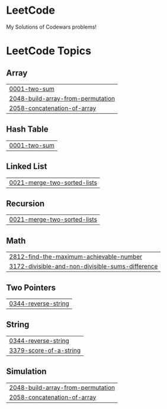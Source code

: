 # LeetCode
My Solutions of Codewars problems!



<!---LeetCode Topics Start-->
# LeetCode Topics
## Array
|  |
| ------- |
| [0001-two-sum](https://github.com/atafah/LeetCode/tree/master/0001-two-sum) |
| [2048-build-array-from-permutation](https://github.com/atafah/LeetCode/tree/master/2048-build-array-from-permutation) |
| [2058-concatenation-of-array](https://github.com/atafah/LeetCode/tree/master/2058-concatenation-of-array) |
## Hash Table
|  |
| ------- |
| [0001-two-sum](https://github.com/atafah/LeetCode/tree/master/0001-two-sum) |
## Linked List
|  |
| ------- |
| [0021-merge-two-sorted-lists](https://github.com/atafah/LeetCode/tree/master/0021-merge-two-sorted-lists) |
## Recursion
|  |
| ------- |
| [0021-merge-two-sorted-lists](https://github.com/atafah/LeetCode/tree/master/0021-merge-two-sorted-lists) |
## Math
|  |
| ------- |
| [2812-find-the-maximum-achievable-number](https://github.com/atafah/LeetCode/tree/master/2812-find-the-maximum-achievable-number) |
| [3172-divisible-and-non-divisible-sums-difference](https://github.com/atafah/LeetCode/tree/master/3172-divisible-and-non-divisible-sums-difference) |
## Two Pointers
|  |
| ------- |
| [0344-reverse-string](https://github.com/atafah/LeetCode/tree/master/0344-reverse-string) |
## String
|  |
| ------- |
| [0344-reverse-string](https://github.com/atafah/LeetCode/tree/master/0344-reverse-string) |
| [3379-score-of-a-string](https://github.com/atafah/LeetCode/tree/master/3379-score-of-a-string) |
## Simulation
|  |
| ------- |
| [2048-build-array-from-permutation](https://github.com/atafah/LeetCode/tree/master/2048-build-array-from-permutation) |
| [2058-concatenation-of-array](https://github.com/atafah/LeetCode/tree/master/2058-concatenation-of-array) |
<!---LeetCode Topics End-->
